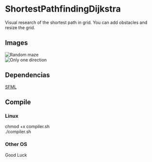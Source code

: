 # ShortestPathfindingDijkstra
Visual research of the shortest path in grid. You can add obstacles and resize the grid.  

## Images
![Random maze](https://github.com/ccritne/ShortestPathfindingDijkstra/blob/main/img/maze1.png)  
![Only one direction](https://github.com/ccritne/ShortestPathfindingDijkstra/blob/main/img/maze1.png)  

## Dependencias
[SFML](https://www.sfml-dev.org/)   

## Compile 
### Linux
chmod +x compiler.sh  
./compiler.sh
### Other OS
Good Luck

